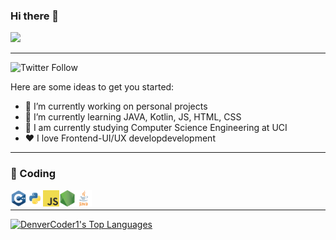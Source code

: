 ### Hi there 👋

<!--
**eismerelnps/eismerelnps** is a ✨ _special_ ✨ repository because its `README.md` (this file) appears on your GitHub profile.

Here are some ideas to get you started:

 
-->

<a href="https://git.io/typing-svg">
    <img src="https://readme-typing-svg.herokuapp.com/?lines=Hello,+There!+👋;This+is+Eismer+elnps....;Nice+to+meet+you!&center=true&size=30">
  </a>

---

![Twitter Follow](https://img.shields.io/twitter/follow/Adrewdev?color=1DA1FE&logo=Twitter&style=flat-square)

Here are some ideas to get you started: 

- 🔭 I’m currently working on personal projects
- 🌱 I’m currently learning JAVA, Kotlin, JS, HTML, CSS
- 👯 I am currently studying Computer Science Engineering at UCI
- :heart: I love Frontend-UI/UX developdevelopment


---

### 🚀 Coding
<img align="left" alt="Kotlin" width="26px" src="https://raw.githubusercontent.com/github/explore/80688e429a7d4ef2fca1e82350fe8e3517d3494d/topics/cpp/cpp.png" />
<img align="left" alt="Java" width="26px" src="https://raw.githubusercontent.com/github/explore/80688e429a7d4ef2fca1e82350fe8e3517d3494d/topics/python/python.png" />
<img align="left" alt="JavaScript" width="26px" src="https://raw.githubusercontent.com/github/explore/80688e429a7d4ef2fca1e82350fe8e3517d3494d/topics/javascript/javascript.png" />
<img align="left" alt="Node.js" width="26px" src="https://raw.githubusercontent.com/github/explore/80688e429a7d4ef2fca1e82350fe8e3517d3494d/topics/nodejs/nodejs.png" />
<img align="left" alt="Java" width="26px" src="https://raw.githubusercontent.com/github/explore/80688e429a7d4ef2fca1e82350fe8e3517d3494d/topics/java/java.png" />
<br/>

---

<a href="https://github.com/drewdev02/github-readme-stats"><img alt="DenverCoder1's Top Languages" src="https://github-readme-stats.vercel.app/api/top-langs/?username=drewdev02&langs_count=8&layout=compact&theme=react&hide_border=true&bg_color=1F222E&title_color=F85D7F&icon_color=F8D866&hide=Jupyter%20Notebook" height="192px"/></a>

